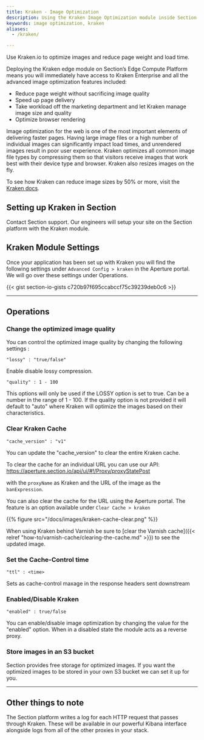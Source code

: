 ```yaml
---
title: Kraken - Image Optimization
description: Using the Kraken Image Optimization module inside Section.
keywords: image optimization, kraken
aliases:
  - /kraken/

---
```


Use Kraken.io to optimize images and reduce page weight and load time.

Deploying the Kraken edge module on Section’s Edge Compute Platform means you will immediately have access to Kraken Enterprise and all the advanced image optimization features included:

- Reduce page weight without sacrificing image quality
- Speed up page delivery
- Take workload off the marketing department and let Kraken manage image size and quality
- Optimize browser rendering

Image optimization for the web is one of the most important elements of delivering faster pages. Having large image files or a high number of individual images can significantly impact load times, and unrendered images result in poor user experience. Kraken optimizes all common image file types by compressing them so that visitors receive images that work best with their device type and browser. Kraken also resizes images on the fly.

To see how Kraken can reduce image sizes by 50% or more, visit the [Kraken docs](https://kraken.io/docs/getting-started).

## Setting up Kraken in Section


Contact Section support. Our engineers will setup your site on the Section platform with the Kraken module.


## Kraken Module Settings

Once your application has been set up with Kraken you will find the following settings under `Advanced Config > kraken` in the Aperture portal. We will go over these settings under Operations.

{{< gist section-io-gists c720b97f695ccabccf75c39239deb0c6 >}}

---

## Operations

### Change the optimized image quality

You can control the optimized image quality by changing the following settings :

`"lossy" : "true/false"`

Enable disable lossy compression.

`"quality" : 1 - 100`

 This options will only be used if the LOSSY option is set to true. Can be a number in the range of 1 - 100. If the quality option is not provided it will default to "auto" where Kraken will optimize the images based on their characteristics.


### Clear Kraken Cache

`"cache_version" : "v1"`

You can update the "cache_version" to clear the entire Kraken cache.

To clear the cache for an individual URL you can use our API: https://aperture.section.io/api/ui/#!/Proxy/proxyStatePost

with the `proxyName` as Kraken and the URL of the image as the `banExpression`.

You can also clear the cache for the URL using the Aperture portal. The feature is an option available under `Clear Cache > kraken`

{{% figure src="/docs/images/kraken-cache-clear.png" %}}

When using Kraken behind Varnish be sure to [clear the Varnish cache]({{< relref "how-to/varnish-cache/clearing-the-cache.md" >}})  to see the updated image.

### Set the Cache-Control time

`"ttl" : <time>`

Sets as cache-control maxage in the response headers sent downstream

### Enabled/Disable Kraken

`"enabled" : true/false`

You can enable/disable image optimization by changing the value for the "enabled" option. When in a disabled state the module acts as a reverse proxy.

### Store images in an S3 bucket

Section provides free storage for optimized images. If you want the optimized images to be stored in your own S3 bucket we can set it up for you.

---

## Other things to note
The Section platform writes a log for each HTTP request that passes through Kraken. These will be available in our powerful Kibana interface alongside logs from all of the other proxies in your stack.
